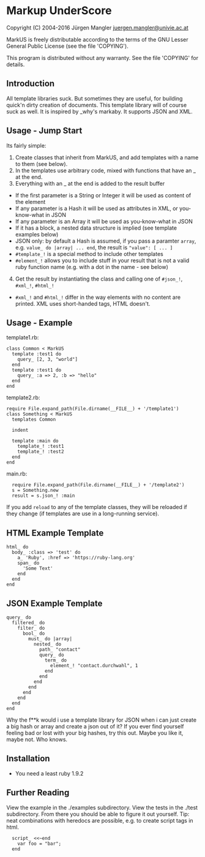 # Markup UnderScore

Copyright (C) 2004-2016 Jürgen Mangler <juergen.mangler@univie.ac.at>

MarkUS is freely distributable according to the terms of the
GNU Lesser General Public License (see the file 'COPYING').

This program is distributed without any warranty. See the file
'COPYING' for details.

## Introduction

All template libraries suck. But sometimes they are useful, for building
quick'n dirty creation of documents. This template library will of course suck
as well. It is inspired by _why's markaby. It supports JSON and XML.

## Usage - Jump Start

Its fairly simple:

1. Create classes that inherit from MarkUS, and add templates with a name to them (see below). 
2. In the templates use arbitrary code, mixed with functions that have an _ at the end. 
3. Everything with an _ at the end is added to the result buffer
  - If the first parameter is a String or Integer it will be used as content of the element
  - If any parameter is a Hash it will be used as attributes in XML, or you-know-what in JSON
  - If any parameter is an Array it will be used as you-know-what in JSON
  - If it has a block, a nested data structure is implied (see template examples below)
  - JSON only: by default a Hash is assumed, if you pass a paramter ```array```, e.g. ```value_ do |array| ... end```, the result is ```"value": [ ... ]```
  - ```#template_!``` is a special method to include other templates
  - ```#element_!``` allows you to include stuff in your result that is not a valid ruby function name (e.g. with a dot in the name - see below)
4. Get the result by instantiating the class and calling one of ```#json_!```, ```#xml_!```, ```#html_!```
  - ```#xml_!``` and ```#html_!``` differ in the way elements with no content are printed. XML uses short-handed tags, HTML doesn't.

## Usage - Example

template1.rb:
```
class Common < MarkUS
  template :test1 do
    query_ [2, 3, "world"]
  end
  template :test1 do
    query_ :a => 2, :b => "hello"
  end
end
```

template2.rb:
```
require File.expand_path(File.dirname(__FILE__) + '/template1')
class Something < MarkUS
  templates Common                                                                                                                                                                                                                                                   

  indent

  template :main do
    template_! :test1
    template_! :test2
  end
end
```

main.rb:
```
  require File.expand_path(File.dirname(__FILE__) + '/template2')
  s = Something.new
  result = s.json_! :main
```

If you add ```reload``` to any of the template classes, they will be reloaded if they change (if templates are use in a long-running service).

## HTML Example Template

```
html_ do
  body_ :class => 'test' do
    a_ 'Ruby', :href => 'https://ruby-lang.org'
    span_ do
      'Some Text'
    end
  end
end
```

## JSON Example Template

```
query_ do
  filtered_ do
    filter_ do
      bool_ do
        must_ do |array|
          nested_ do
            path_ "contact"
            query_ do
              term_ do
                element_! "contact.durchwahl", 1
              end
            end
          end
        end
      end
    end
  end
end
```

Why the f**k would i use a template library for JSON when i can just create a
big hash or array and create a json out of it? If you ever find yourself feeling bad or
lost with your big hashes, try this out. Maybe you like it, maybe not. Who
knows.

## Installation

* You need a least ruby 1.9.2

## Further Reading

View the example in the ./examples subdirectory. View the tests in the ./test subdirectory. From there you should be able to figure it out yourself. Tip: neat combinations with heredocs are possible, e.g. to create script tags in html.

```
  script_ <<~end
    var foo = "bar";
  end
```

